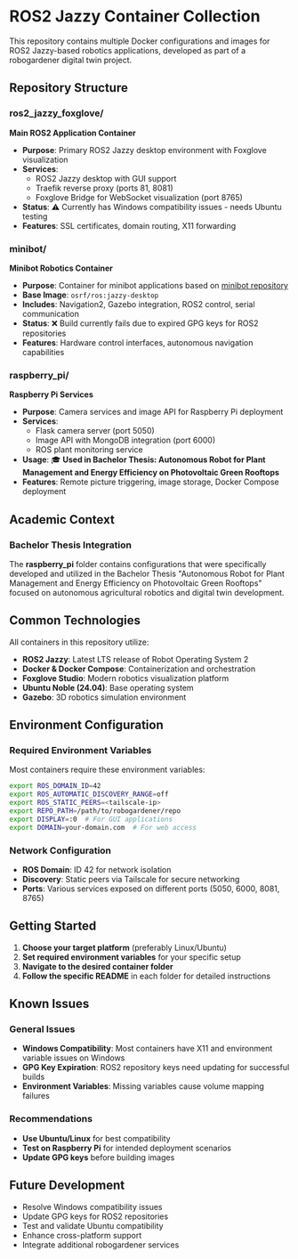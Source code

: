 # ROS2 Jazzy Container Collection

This repository contains multiple Docker configurations and images for ROS2 Jazzy-based robotics applications, developed as part of a robogardener digital twin project.

## Repository Structure

### ros2_jazzy_foxglove/
**Main ROS2 Application Container**
- **Purpose**: Primary ROS2 Jazzy desktop environment with Foxglove visualization
- **Services**: 
  - ROS2 Jazzy desktop with GUI support
  - Traefik reverse proxy (ports 81, 8081)
  - Foxglove Bridge for WebSocket visualization (port 8765)
- **Status**: ⚠️ Currently has Windows compatibility issues - needs Ubuntu testing
- **Features**: SSL certificates, domain routing, X11 forwarding

### minibot/
**Minibot Robotics Container**
- **Purpose**: Container for minibot applications based on [minibot repository](https://github.com/digital-twin-autonomous-farmbot/minibot.git)
- **Base Image**: `osrf/ros:jazzy-desktop`
- **Includes**: Navigation2, Gazebo integration, ROS2 control, serial communication
- **Status**: ❌ Build currently fails due to expired GPG keys for ROS2 repositories
- **Features**: Hardware control interfaces, autonomous navigation capabilities

### raspberry_pi/
**Raspberry Pi Services**
- **Purpose**: Camera services and image API for Raspberry Pi deployment
- **Services**:
  - Flask camera server (port 5050)
  - Image API with MongoDB integration (port 6000)
  - ROS plant monitoring service
- **Usage**: 🎓 **Used in Bachelor Thesis:  Autonomous Robot for Plant Management and Energy Efficiency on Photovoltaic Green Rooftops**
- **Features**: Remote picture triggering, image storage, Docker Compose deployment


## Academic Context

### Bachelor Thesis Integration
The **raspberry_pi** folder contains configurations that were specifically developed and utilized in the Bachelor Thesis "Autonomous Robot for Plant Management and Energy Efficiency on Photovoltaic Green Rooftops" focused on autonomous agricultural robotics and digital twin development.

## Common Technologies

All containers in this repository utilize:
- **ROS2 Jazzy**: Latest LTS release of Robot Operating System 2
- **Docker & Docker Compose**: Containerization and orchestration
- **Foxglove Studio**: Modern robotics visualization platform
- **Ubuntu Noble (24.04)**: Base operating system
- **Gazebo**: 3D robotics simulation environment

## Environment Configuration

### Required Environment Variables
Most containers require these environment variables:
```bash
export ROS_DOMAIN_ID=42
export ROS_AUTOMATIC_DISCOVERY_RANGE=off
export ROS_STATIC_PEERS=<tailscale-ip>
export REPO_PATH=/path/to/robogardener/repo
export DISPLAY=:0  # For GUI applications
export DOMAIN=your-domain.com  # For web access
```

### Network Configuration
- **ROS Domain**: ID 42 for network isolation
- **Discovery**: Static peers via Tailscale for secure networking
- **Ports**: Various services exposed on different ports (5050, 6000, 8081, 8765)

## Getting Started

1. **Choose your target platform** (preferably Linux/Ubuntu)
2. **Set required environment variables** for your specific setup
3. **Navigate to the desired container folder**
4. **Follow the specific README** in each folder for detailed instructions

## Known Issues

### General Issues
- **Windows Compatibility**: Most containers have X11 and environment variable issues on Windows
- **GPG Key Expiration**: ROS2 repository keys need updating for successful builds
- **Environment Variables**: Missing variables cause volume mapping failures

### Recommendations
- **Use Ubuntu/Linux** for best compatibility
- **Test on Raspberry Pi** for intended deployment scenarios
- **Update GPG keys** before building images

## Future Development

- Resolve Windows compatibility issues
- Update GPG keys for ROS2 repositories
- Test and validate Ubuntu compatibility
- Enhance cross-platform support
- Integrate additional robogardener services
